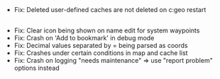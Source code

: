 ##

- Fix: Deleted user-defined caches are not deleted on c:geo restart

##

- Fix: Clear icon being shown on name edit for system waypoints
- Fix: Crash on 'Add to bookmark' in debug mode
- Fix: Decimal values separated by = being parsed as coords
- Fix: Crashes under certain conditions in map and cache list
- Fix: Crash on logging "needs maintenance" => use "report problem" options instead

